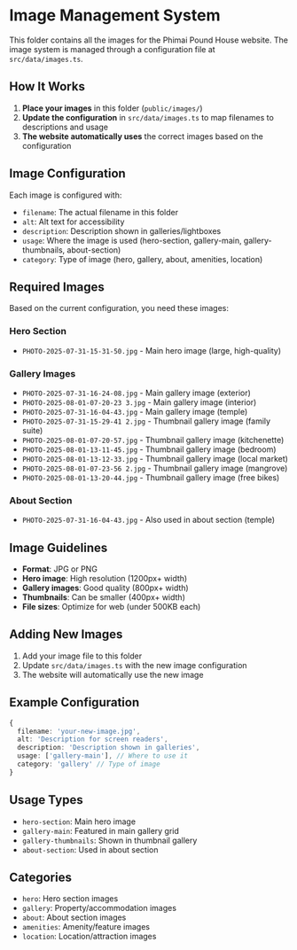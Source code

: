 # Image Management System

This folder contains all the images for the Phimai Pound House website. The image system is managed through a configuration file at `src/data/images.ts`.

## How It Works

1. **Place your images** in this folder (`public/images/`)
2. **Update the configuration** in `src/data/images.ts` to map filenames to descriptions and usage
3. **The website automatically uses** the correct images based on the configuration

## Image Configuration

Each image is configured with:
- `filename`: The actual filename in this folder
- `alt`: Alt text for accessibility
- `description`: Description shown in galleries/lightboxes
- `usage`: Where the image is used (hero-section, gallery-main, gallery-thumbnails, about-section)
- `category`: Type of image (hero, gallery, about, amenities, location)

## Required Images

Based on the current configuration, you need these images:

### Hero Section
- `PHOTO-2025-07-31-15-31-50.jpg` - Main hero image (large, high-quality)

### Gallery Images
- `PHOTO-2025-07-31-16-24-08.jpg` - Main gallery image (exterior)
- `PHOTO-2025-08-01-07-20-23 3.jpg` - Main gallery image (interior)
- `PHOTO-2025-07-31-16-04-43.jpg` - Main gallery image (temple)
- `PHOTO-2025-07-31-15-29-41 2.jpg` - Thumbnail gallery image (family suite)
- `PHOTO-2025-08-01-07-20-57.jpg` - Thumbnail gallery image (kitchenette)
- `PHOTO-2025-08-01-13-11-45.jpg` - Thumbnail gallery image (bedroom)
- `PHOTO-2025-08-01-13-12-33.jpg` - Thumbnail gallery image (local market)
- `PHOTO-2025-08-01-07-23-56 2.jpg` - Thumbnail gallery image (mangrove)
- `PHOTO-2025-08-01-13-20-44.jpg` - Thumbnail gallery image (free bikes)

### About Section
- `PHOTO-2025-07-31-16-04-43.jpg` - Also used in about section (temple)

## Image Guidelines

- **Format**: JPG or PNG
- **Hero image**: High resolution (1200px+ width)
- **Gallery images**: Good quality (800px+ width)
- **Thumbnails**: Can be smaller (400px+ width)
- **File sizes**: Optimize for web (under 500KB each)

## Adding New Images

1. Add your image file to this folder
2. Update `src/data/images.ts` with the new image configuration
3. The website will automatically use the new image

## Example Configuration

```typescript
{
  filename: 'your-new-image.jpg',
  alt: 'Description for screen readers',
  description: 'Description shown in galleries',
  usage: ['gallery-main'], // Where to use it
  category: 'gallery' // Type of image
}
```

## Usage Types

- `hero-section`: Main hero image
- `gallery-main`: Featured in main gallery grid
- `gallery-thumbnails`: Shown in thumbnail gallery
- `about-section`: Used in about section

## Categories

- `hero`: Hero section images
- `gallery`: Property/accommodation images
- `about`: About section images
- `amenities`: Amenity/feature images
- `location`: Location/attraction images
